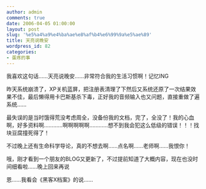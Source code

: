 ```yaml
---
author: admin
comments: true
date: 2006-04-05 01:00:00
layout: post
slug: '%e5%a4%a9%e4%ba%ae%e8%af%b4%e6%99%9a%e5%ae%89'
title: 天亮说晚安
wordpress_id: 82
categories:
- 蛋疼的事
---
```


我喜欢这句话……天亮说晚安……非常符合我的生活习惯啊！记忆ING

昨天系统崩溃了，XP关机蓝屏，把注册表清理了下然后又系统还原了一次结果效果不佳，最后懒得用卡巴斯基杀下毒，正好我的音频输入也又问题，直接重做了遍系统……

最失误的是当时饿得荒没考虑周全，没备份我的文档，完了，全没了！我的心血啊，好多资料啊…………啊啊啊啊啊…………想不到我会犯这么低级的错误！！！找块豆腐撞死得了！

不过晚上还有生命科学导论，真的不想去啊……点名啊……老师啊……我恨你！

哦，刚才看到一个朋友的BLOG又更新了，不过提前知道了大概内容，现在也没时间细看啦……晚上回来再说

恩……我看会《黑客X档案》的说……
